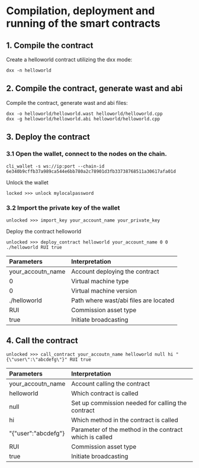 # Compilation, deployment and running of the smart contracts

## 1. Compile the contract

Create a helloworld contract utilizing the dxx mode:

```
dxx -n helloworld
```

## 2. Compile the contract, generate wast and abi

Compile the contract, generate wast and abi files:

```
dxx -o helloworld/helloworld.wast helloworld/helloworld.cpp
dxx -g helloworld/helloworld.abi helloworld/helloworld.cpp
```

## 3. Deploy the contract

### 3.1 Open the wallet, connect to the nodes on the chain.

```
cli_wallet -s ws://ip:port --chain-id 6e340b9cffb37a989ca544e6bb780a2c78901d3fb33738768511a30617afa01d
```

Unlock the wallet
```
locked >>> unlock mylocalpassword
```

### 3.2 Import the private key of the wallet

```
unlocked >>> import_key your_account_name your_private_key
```

Deploy the contract helloworld 

```
unlocked >>> deploy_contract helloworld your_account_name 0 0 ./helloworld RUI true
```
| Parameters | Interpretation |
| :--- | :--- |
| your_accoutn_name | Account deploying the contract |
| 0 | Virtual machine type |
| 0 | Virtual machine version |
| ./helloworld | Path where wast/abi files are located |
| RUI | Commission asset type |
| true | Initiate broadcasting |
 
## 4. Call the contract

```
unlocked >>> call_contract your_accoutn_name helloworld null hi "{\"user\":\"abcdefg\"}" RUI true

```
| Parameters | Interpretation |
| :--- | :--- |
| your_accoutn_name | Account calling the contract |
| helloworld | Which contract is called |
| null | Set up commission needed for calling the contract |
| hi | Which method in the contract is called |
| "{\"user\":\"abcdefg\"} | Parameter of the method in the contract which is called |
| RUI | Commission asset type |
| true | Initiate broadcasting |
